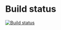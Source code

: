 # Build status

[![Build status](https://ci.appveyor.com/api/projects/status/txg037y96k50oqn0?svg=true)](https://ci.appveyor.com/project/TemmoHoki/postmanechopost)